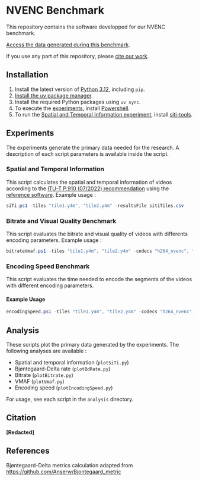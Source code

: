 # NVENC Benchmark

This repository contains the software developped for our NVENC benchmark.

[Access the data generated during this benchmark](https://github.com/RDO360/NVENCBenchmarkData).

If you use any part of this repository, please [cite our work](#citation).

## Installation

1. Install the latest version of [Python 3.12](https://www.python.org/downloads/), including `pip`.
1. [Install the uv package manager](https://github.com/astral-sh/uv).
1. Install the required Python packages using `uv sync`.
1. To execute the [experiments](#experiments), install [Powershell](https://learn.microsoft.com/en-us/powershell/scripting/install/installing-powershell).
1. To run the [Spatial and Temporal Information experiment](#spatial-and-temporal-information), install [siti-tools](https://github.com/VQEG/siti-tools#requirements).

## Experiments

The experiments generate the primary data needed for the research.
A description of each script parameters is available inside the script.

### Spatial and Temporal Information

This script calculates the spatial and temporal information of videos according to the [ITU-T P.910 (07/2022) recommendation](https://www.itu.int/rec/T-REC-P.910-202207-I/en) using the [reference software](https://github.com/VQEG/siti-tools).
Example usage :

```powershell
siTi.ps1 -tiles "tile1.y4m", "tile2.y4m" -resultsFile sitiTiles.csv
```

### Bitrate and Visual Quality Benchmark

This script evaluates the bitrate and visual quality of videos with differents encoding parameters.
Example usage :

```powershell
bitrateVmaf.ps1 -tiles "tile1.y4m", "tile2.y4m" -codecs "h264_nvenc", "hevc_nvenc" -presets "p1", "p2" -qps 18, 20 -heights 0, 320 -segmentTime 2 -segmentGOP 60 -segmentDirectory ".\segments" -dataFile data.csv -vmafLogDirectory "vmafLogs"
```

### Encoding Speed Benchmark

This script evaluates the time needed to encode the segments of the videos with different encoding parameters.

#### Example Usage

```powershell
encodingSpeed.ps1 -tiles "tile1.y4m", "tile2.y4m" -codecs "h264_nvenc", "hevc_nvenc" -presets "p1", "p2" -cqs 18, 20 -heights 0, 320 -repetitions 5 -segmentTime 2 -segmentGOP 60 -segmentDirectory ".\segment" -dataFile data.csv
```

## Analysis

These scripts plot the primary data generated by the experiments.
The following analyses are available :
- Spatial and temporal information (`plotSiTi.py`)
- Bjøntegaard-Delta rate (`plotBdRate.py`)
- Bitrate (`plotBitrate.py`)
- VMAF (`plotVmaf.py`)
- Encoding speed (`plotEncodingSpeed.py`)

For usage, see each script in the `analysis` directory.

## Citation

**[Redacted]**

## References

Bjøntegaard-Delta metrics calculation adapted from https://github.com/Anserw/Bjontegaard_metric
